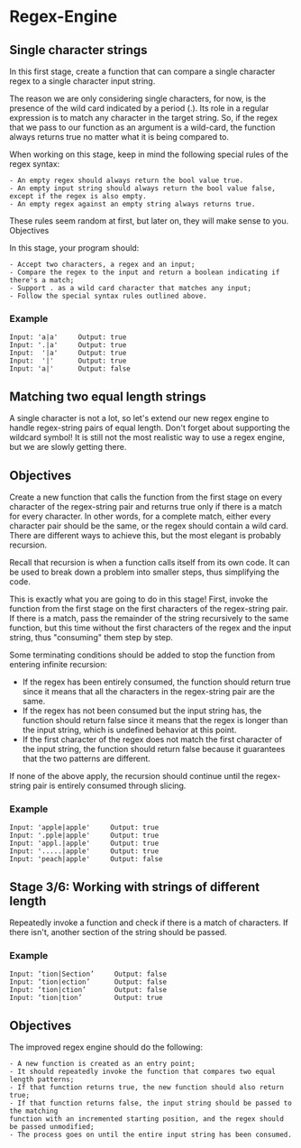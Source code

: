 # Regex-Engine

## Single character strings

In this first stage, create a function that can compare a single character regex
to a single character input string.

The reason we are only considering single characters, for now, is the presence of
the wild card indicated by a period (.). Its role in a regular expression is to
match any character in the target string. So, if the regex that we pass to our function as an argument is a wild-card, the function always returns true no matter what it is being compared to.

When working on this stage, keep in mind the following special rules of the regex syntax:

    - An empty regex should always return the bool value true.
    - An empty input string should always return the bool value false, except if the regex is also empty.
    - An empty regex against an empty string always returns true.

These rules seem random at first, but later on, they will make sense to you.
Objectives

In this stage, your program should:

    - Accept two characters, a regex and an input;
    - Compare the regex to the input and return a boolean indicating if there's a match;
    - Support . as a wild card character that matches any input;
    - Follow the special syntax rules outlined above.

### Example
```
Input: 'a|a'     Output: true
Input: '.|a'     Output: true
Input:  '|a'     Output: true
Input:  '|'      Output: true
Input: 'a|'      Output: false
```

## Matching two equal length strings
A single character is not a lot, so let's extend our new regex engine to handle
regex-string pairs of equal length. Don't forget about supporting the wildcard 
symbol! It is still not the most realistic way to use a regex engine, but we are
slowly getting there.

## Objectives

Create a new function that calls the function from the first stage on every character
of the regex-string pair and returns true only if there is a match for every character.
In other words, for a complete match, either every character pair should be the same,
or the regex should contain a wild card. There are different ways to achieve this, but
the most elegant is probably recursion.

Recall that recursion is when a function calls itself from its own code. It can be
used to break down a problem into smaller steps, thus simplifying the code.

This is exactly what you are going to do in this stage! First, invoke the function
from the first stage on the first characters of the regex-string pair. If there is a match,
pass the remainder of the string recursively to the same function, but this time without
the first characters of the regex and the input string, thus "consuming" them step by step.

Some terminating conditions should be added to stop the function from entering infinite
recursion:

   - If the regex has been entirely consumed, the function should return true
   since it means that all the characters in the regex-string pair are the same.
   - If the regex has not been consumed but the input string has, the function
   should return false since it means that the regex is longer than the input 
   string, which is undefined behavior at this point.
   - If the first character of the regex does not match the first character of 
   the input string, the function should return false because it guarantees that
   the two patterns are different.

If none of the above apply, the recursion should continue until the regex-string
pair is entirely consumed through slicing.

### Example
```
Input: 'apple|apple'     Output: true
Input: '.pple|apple'     Output: true
Input: 'appl.|apple'     Output: true
Input: '.....|apple'     Output: true
Input: 'peach|apple'     Output: false
```
## Stage 3/6: Working with strings of different length

Repeatedly invoke a function and check if there is a match of characters. If there isn't,
another section of the string should be passed.

### Example
```
Input: ‘tion|Section’     Output: false
Input: ‘tion|ection’      Output: false
Input: ‘tion|ction’       Output: false
Input: ‘tion|tion’        Output: true
```
## Objectives

The improved regex engine should do the following:

    - A new function is created as an entry point;
    - It should repeatedly invoke the function that compares two equal length patterns;
    - If that function returns true, the new function should also return true;
    - If that function returns false, the input string should be passed to the matching
    function with an incremented starting position, and the regex should be passed unmodified;
    - The process goes on until the entire input string has been consumed.
